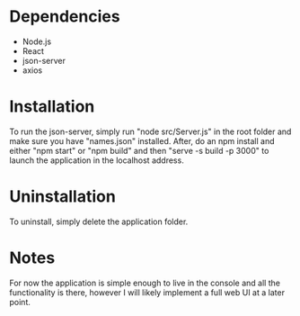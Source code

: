 # Dependencies

-   Node.js
-   React
-   json-server
-   axios

# Installation

To run the json-server, simply run "node src/Server.js" in the root folder and make sure you have "names.json" installed. After, do an npm install and either "npm start" or "npm build" and then "serve -s build -p 3000" to launch the application in the localhost address.

# Uninstallation

To uninstall, simply delete the application folder.

# Notes

For now the application is simple enough to live in the console and all the functionality is there, however I will likely implement a full web UI at a later point.

